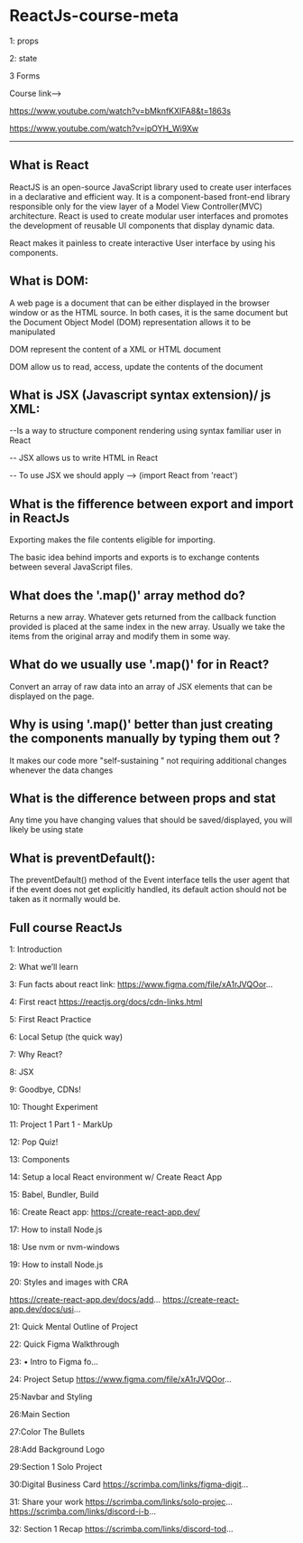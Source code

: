 # ReactJs-course-meta



1: props

2: state

3 Forms


Course link-->

https://www.youtube.com/watch?v=bMknfKXIFA8&t=1863s


https://www.youtube.com/watch?v=ipOYH_Wi9Xw



----------------------------------------------------


What is React
--------------



ReactJS is an open-source JavaScript library used to create user interfaces in a declarative and efficient way. It is a component-based front-end library responsible only for the view layer of a Model View Controller(MVC) architecture. React is used to create modular user interfaces and promotes the development of reusable UI components that display dynamic data.


React makes it painless to create interactive User interface by using his components.

What is DOM:
-----------

A web page is a document that can be either displayed in the browser window or as the HTML source. In both cases, it is the same document but the Document Object Model (DOM) representation allows it to be manipulated

DOM represent the content of a XML or HTML document

DOM allow us to read, access, update the contents of the document


What is JSX (Javascript syntax extension)/ js XML:
--------------------------------------------

--Is a way to structure component rendering using syntax familiar user in React

--  JSX allows us to write HTML in React

-- To use JSX we should apply --> (import React from 'react')


What is the fifference between export and import in ReactJs
-----------------------------------------------------------


Exporting makes the file contents eligible for importing.

The basic idea behind imports and exports is to exchange contents between several JavaScript files.




What does the '.map()' array method do?
-----------------------------------------

Returns a new array. Whatever gets returned from the callback
function provided is placed at the same index in the new array.
Usually we take the items from the original array and modify them in some way.

What do we usually use '.map()' for in React?
--------------------------------------------


Convert an array of raw data into an array of JSX elements that can be displayed on the page.


Why is using '.map()' better than just creating the components manually by typing them out ?
---------------------------------------------------------------------------------------


It makes our code more "self-sustaining " not requiring additional changes whenever the data changes


What is the difference between props and stat
--------------------------------------------------------------------


Any time you have changing values that should be saved/displayed, you will likely be using state



What is preventDefault():
-------------------------

The preventDefault() method of the Event interface tells the user agent that if the event does not get explicitly handled, its default action should not be taken as it normally would be.











Full course ReactJs
---------------------


1: Introduction

2: What we’ll learn

3: Fun facts about react link: https://www.figma.com/file/xA1rJVQOor...

4: First react
https://reactjs.org/docs/cdn-links.html

5: First React Practice 

6: Local Setup (the quick way)

7: Why React?

8: JSX

9: Goodbye, CDNs!

10: Thought Experiment

11: Project 1 Part 1 - MarkUp

12: Pop Quiz!

13: Components

14: Setup a local React environment w/ Create React App

15: Babel, Bundler, Build

16: Create React app: https://create-react-app.dev/

17: How to install Node.js

18: Use nvm or nvm-windows

19: How to install Node.js

20: Styles and images with CRA

https://create-react-app.dev/docs/add...
https://create-react-app.dev/docs/usi...

21: Quick Mental Outline of Project 

22: Quick Figma Walkthrough
  

23:  • Intro to Figma fo...  

24: Project Setup
https://www.figma.com/file/xA1rJVQOor...

25:Navbar and Styling 

26:Main Section

27:Color The Bullets

28:Add Background Logo

29:Section 1 Solo Project

30:Digital Business Card https://scrimba.com/links/figma-digit...

31: Share your work https://scrimba.com/links/solo-projec... https://scrimba.com/links/discord-i-b...

32: Section 1 Recap 
https://scrimba.com/links/discord-tod...

